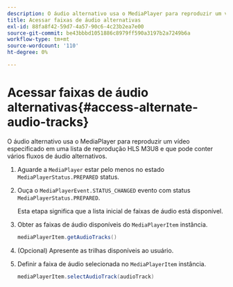 ```yaml
---
description: O áudio alternativo usa o MediaPlayer para reproduzir um vídeo especificado em uma lista de reprodução HLS M3U8 e que pode conter vários fluxos de áudio alternativos.
title: Acessar faixas de áudio alternativas
exl-id: 88fa8f42-59d7-4a57-90c6-4c23b2ea7e00
source-git-commit: be43bbbd1051886c8979ff590a3197b2a7249b6a
workflow-type: tm+mt
source-wordcount: '110'
ht-degree: 0%

---
```


# Acessar faixas de áudio alternativas{#access-alternate-audio-tracks}

O áudio alternativo usa o MediaPlayer para reproduzir um vídeo especificado em uma lista de reprodução HLS M3U8 e que pode conter vários fluxos de áudio alternativos.

1. Aguarde a `MediaPlayer` estar pelo menos no estado `MediaPlayerStatus.PREPARED` status.
1. Ouça o `MediaPlayerEvent.STATUS_CHANGED` evento com status `MediaPlayerStatus.PREPARED`.

   Esta etapa significa que a lista inicial de faixas de áudio está disponível.

1. Obter as faixas de áudio disponíveis do `MediaPlayerItem` instância.

   ```java
   mediaPlayerItem.getAudioTracks()
   ```

1. (Opcional) Apresente as trilhas disponíveis ao usuário.
1. Definir a faixa de áudio selecionada no `MediaPlayerItem` instância.

   ```java
   mediaPlayerItem.selectAudioTrack(audioTrack)
   ```
